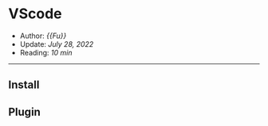 # VScode

- Author: *{{Fu}}*
- Update: *July 28, 2022*
- Reading: *10 min*

---


## Install





## Plugin